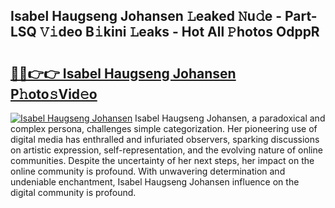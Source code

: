 ## Isabel Haugseng Johansen 𝙻eaked 𝙽u𝚍e - Part-LSQ 𝚅𝚒deo B𝚒kini 𝙻eaks - Hot All 𝙿hotos OdppR

# <h2><a href="http://ld6s4a.urlbe.top/?page=Isabel+Haugseng+Johansen">🔗🔗👉👉 Isabel Haugseng Johansen P𝚑oto𝚜Vid𝚎o</a></h2>

[![Isabel Haugseng Johansen](https://i.imgur.com/eBuTRDB.gif)](http://ld6s4a.urlbe.top/?page=Isabel+Haugseng+Johansen)
Isabel Haugseng Johansen, a paradoxical and complex persona, challenges simple categorization. Her pioneering use of digital media has enthralled and infuriated observers, sparking discussions on artistic expression, self-representation, and the evolving nature of online communities. Despite the uncertainty of her next steps, her impact on the online community is profound. With unwavering determination and undeniable enchantment, Isabel Haugseng Johansen influence on the digital community is profound.
